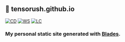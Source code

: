 ## :herb: **tensorush.github.io**

[![CD][cd-shield]][cd-url]
[![WS][ws-shield]][ws-url]
[![LC][lc-shield]][lc-url]

### My personal static site generated with [Blades](https://getblades.org/).

<!-- MARKDOWN LINKS -->

[cd-shield]: https://img.shields.io/github/actions/workflow/status/tensorush/tensorush.github.io/cd.yaml?branch=main&style=for-the-badge&logo=github&label=CD&labelColor=black
[cd-url]: https://github.com/tensorush/tensorush.github.io/blob/main/.github/workflows/cd.yaml
[ws-shield]: https://img.shields.io/badge/click-009E60?style=for-the-badge&logo=circuitverse&label=site&labelColor=black
[ws-url]: https://tensorush.github.io
[lc-shield]: https://img.shields.io/github/license/tensorush/tensorush.github.io.svg?style=for-the-badge&labelColor=black
[lc-url]: https://github.com/tensorush/tensorush.github.io/blob/main/LICENSE.md
